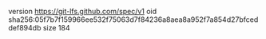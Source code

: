 version https://git-lfs.github.com/spec/v1
oid sha256:05f7b7f159966ee532f75063d7f84236a8aea8a952f7a854d27bfceddef894db
size 184
